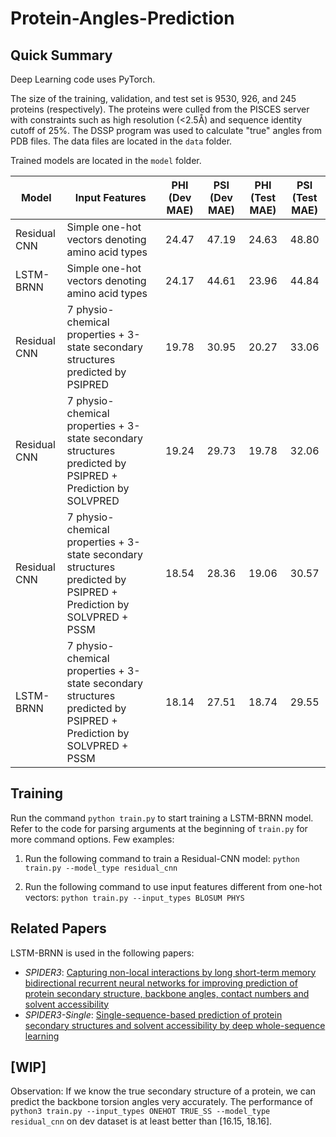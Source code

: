 # Protein-Angles-Prediction

## Quick Summary
Deep Learning code uses PyTorch.

The size of the training, validation, and test set is 9530, 926, and 245 proteins (respectively). The proteins were culled from the PISCES server with constraints such as high resolution (<2.5Å) and sequence identity cutoff of 25%. The DSSP program was used to calculate "true" angles from PDB files. The data files are located in the `data` folder.

Trained models are located in the `model` folder.

| Model  | Input Features | PHI (Dev MAE) | PSI (Dev MAE) | PHI (Test MAE) | PSI (Test MAE)
| ------------- | ------------- | :-------------: | :-------------: | :-------------: | :-------------: |
| Residual CNN  | Simple one-hot vectors denoting amino acid types  | 24.47 | 47.19 | 24.63 | 48.80 |
| LSTM-BRNN  | Simple one-hot vectors denoting amino acid types  | 24.17 | 44.61 | 23.96 | 44.84  |
| Residual CNN | 7 physio-chemical properties + 3-state secondary structures predicted by PSIPRED | 19.78 | 30.95 | 20.27 | 33.06 | 
| Residual CNN | 7 physio-chemical properties + 3-state secondary structures predicted by PSIPRED + Prediction by SOLVPRED |  19.24 | 29.73 | 19.78 | 32.06 | 
| Residual CNN	| 7 physio-chemical properties + 3-state secondary structures predicted by PSIPRED + Prediction by SOLVPRED + PSSM | 18.54 | 28.36 | 19.06 | 30.57 | 
| LSTM-BRNN	| 7 physio-chemical properties + 3-state secondary structures predicted by PSIPRED + Prediction by SOLVPRED + PSSM |  18.14 | 27.51 | 18.74 | 29.55 |

## Training
Run the command `python train.py` to start training a LSTM-BRNN model. Refer to the code for parsing arguments at the beginning of `train.py` for more command options. Few examples:

1. Run the following command to train a Residual-CNN model: `python train.py --model_type residual_cnn`

2. Run the following command to use input features different from one-hot vectors: `python train.py --input_types BLOSUM PHYS`


## Related Papers
LSTM-BRNN is used in the following papers:
* *SPIDER3*: [Capturing non-local interactions by long short-term memory bidirectional recurrent neural networks for improving prediction of protein secondary structure, backbone angles, contact numbers and solvent accessibility](https://www.ncbi.nlm.nih.gov/pubmed/28430949)
* *SPIDER3-Single*: [Single-sequence-based prediction of protein secondary structures and solvent accessibility by deep whole-sequence learning](https://www.ncbi.nlm.nih.gov/pubmed/30368831)

## [WIP]

Observation: If we know the true secondary structure of a protein, we can predict the backbone torsion angles very accurately. The performance of `python3 train.py --input_types ONEHOT TRUE_SS --model_type residual_cnn` on dev dataset is at least better than [16.15, 18.16].

